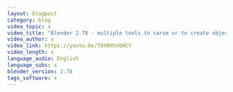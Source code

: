 ```yaml
---
layout: blogpost
category: blog
video_topic: x
video_title: "Blender 2.78 - multiple tools to carve or to create objects"
video_author: x
video_link: https://youtu.be/76V8Htn6HCY
video_length: x
language_audio: English
language_subs: x
blender_version: 2.78
tags_software: x
---
```

